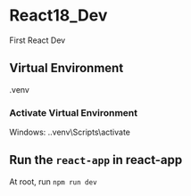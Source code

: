 # React18_Dev

First React Dev

## Virtual Environment

.venv

### Activate Virtual Environment

Windows: .\.venv\Scripts\activate

## Run the `react-app` in react-app

At root, run `npm run dev`
